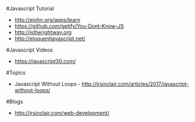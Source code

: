 #Javascript Tutorial
* http://ejohn.org/apps/learn
* https://github.com/getify/You-Dont-Know-JS
* http://jstherightway.org
* http://eloquentjavascript.net/

#Javascript Videos
* https://javascript30.com/

#Topics
* Javascript Without Loops - http://jrsinclair.com/articles/2017/javascript-without-loops/

#Blogs
* http://jrsinclair.com/web-development/
